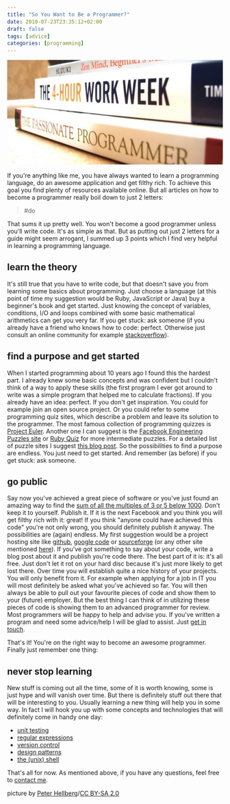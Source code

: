 ```yaml
---
title: "So You Want to Be a Programmer?"
date: 2010-07-23T23:35:12+02:00
draft: false
tags: [advice]
categories: [programming]
---
```


![books](cover.jpg)

If you're anything like me, you have always wanted to learn a programming language, do an awesome application and get filthy rich. To achieve this goal you find plenty of resources available online. But all articles on how to become a programmer really boil down to just 2 letters:

> #do

That sums it up pretty well. You won't become a good programmer unless you'll write code. It's as simple as that. But as putting out just 2 letters for a guide might seem arrogant, I summed up 3 points which I find very helpful in learning a programming language.

## learn the theory

It's still true that you have to write code, but that doesn't save you from learning some basics about programming. Just choose a language (at this point of time my suggestion would be Ruby, JavaScript or Java) buy a beginner's book and get started. Just knowing the concept of variables, conditions, I/O and loops combined with some basic mathematical arithmetics can get you very far.
If you get stuck: ask someone (if you already have a friend who knows how to code: perfect. Otherwise just consult an online community for example [stackoverflow](http://stackoverflow.com/)).

## find a purpose and get started

When I started programming about 10 years ago I found this the hardest part. I already knew some basic concepts and was confident but I couldn't think of a way to apply these skills (the first program I ever got around to write was a simple program that helped me to calculate fractions). If you already have an idea: perfect. If you don't get inspiration. You could for example join an open source project. Or you could refer to some programming quiz sites, which describe a problem and leave its solution to the programmer. The most famous collection of programming quizzes is [Project Euler](http://projecteuler.net/). Another one I can suggest is the [Facebook Engineering Puzzles site](http://www.facebook.com/careers/puzzles.php) or [Ruby Quiz](http://rubyquiz.com/) for more intermediate puzzles. For a detailed list of puzzle sites I suggest [this blog post](http://www.billthelizard.com/2009/06/programming-and-logic-puzzles.html). So the possibilities to find a purpose are endless. You just need to get started. And remember (as before) if you get stuck: ask someone.

## go public

Say now you've achieved a great piece of software or you've just found an amazing way to find the [sum of all the multiples of 3 or 5 below 1000](http://projecteuler.net/index.php?section=problems&id=1). Don't keep it to yourself. Publish it. If it is the next Facebook and you think you will get filthy rich with it: great! If you think "anyone could have achieved this code" you're not only wrong, you should definitely publish it anyway. The possibilities are (again) endless. My first suggestion would be a project hosting site like [github](http://github.com), [google code](http://code.google.com/hosting/createProject) or [sourceforge](http://sourceforge.net/) (or any other site mentioned [here](http://stackoverflow.com/questions/10490/best-open-source-project-hosting-site)). If you've got something to say about your code, write a blog post about it and publish you're code there. The best part of it is: it's all free. Just don't let it rot on your hard disc because it's just more likely to get lost there. Over time you will establish quite a nice history of your projects. You will only benefit from it. For example when applying for a job in IT you will most definitely be asked what you've achieved so far. You will then always be able to pull out your favourite pieces of code and show them to your (future) employer. But the best thing I can think of in utilizing these pieces of code is showing them to an advanced programmer for review. Most programmers will be happy to help and advise you. If you've written a program and need some advice/help I will be glad to assist. Just [get in touch](http://grepthepipe.com/contact.html).

That's it! You're on the right way to become an awesome programmer. Finally just remember one thing:

## never stop learning

New stuff is coming out all the time, some of it is worth knowing, some is just hype and will vanish over time. But there is definitely stuff out there that will be interesting to you. Usually learning a new thing will help you in some way. In fact I will hook you up with some concepts and technologies that will definitely come in handy one day:

- [unit testing](http://en.wikipedia.org/wiki/Unit_testing)
- [regular expressions](http://en.wikipedia.org/wiki/Regular_expression)
- [version control](http://en.wikipedia.org/wiki/Revision_control)
- [design patterns](http://en.wikipedia.org/wiki/Design_pattern)
- [the (unix) shell](http://en.wikipedia.org/wiki/Unix_shell)

That's all for now. As mentioned above, if you have any questions, feel free to [contact me](http://twitter.com/leifg).

picture by [Peter Hellberg](http://www.flickr.com/photos/peterhellberg/3840599608/)/[CC BY-SA 2.0](http://creativecommons.org/licenses/by-sa/2.0/deed.en)
